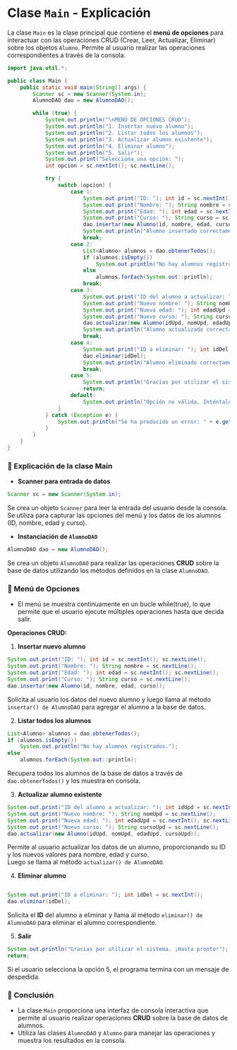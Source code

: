 # Clase `Main` - Explicación

La clase `Main` es la clase principal que contiene el **menú de opciones** para interactuar con las operaciones CRUD (Crear, Leer, Actualizar, Eliminar) sobre los objetos `Alumno`. Permite al usuario realizar las operaciones correspondientes a través de la consola.

```java
import java.util.*;

public class Main {
    public static void main(String[] args) {
        Scanner sc = new Scanner(System.in);
        AlumnoDAO dao = new AlumnoDAO();

        while (true) {
            System.out.println("\nMENÚ DE OPCIONES CRUD");
            System.out.println("1. Insertar nuevo alumno");
            System.out.println("2. Listar todos los alumnos");
            System.out.println("3. Actualizar alumno existente");
            System.out.println("4. Eliminar alumno");
            System.out.println("5. Salir");
            System.out.print("Selecciona una opción: ");
            int opcion = sc.nextInt(); sc.nextLine();

            try {
                switch (opcion) {
                    case 1:
                        System.out.print("ID: "); int id = sc.nextInt(); sc.nextLine();
                        System.out.print("Nombre: "); String nombre = sc.nextLine();
                        System.out.print("Edad: "); int edad = sc.nextInt(); sc.nextLine();
                        System.out.print("Curso: "); String curso = sc.nextLine();
                        dao.insertar(new Alumno(id, nombre, edad, curso));
                        System.out.println("Alumno insertado correctamente.");
                        break;
                    case 2:
                        List<Alumno> alumnos = dao.obtenerTodos();
                        if (alumnos.isEmpty())
                            System.out.println("No hay alumnos registrados.");
                        else
                            alumnos.forEach(System.out::println);
                        break;
                    case 3:
                        System.out.print("ID del alumno a actualizar: "); int idUpd = sc.nextInt(); sc.nextLine();
                        System.out.print("Nuevo nombre: "); String nomUpd = sc.nextLine();
                        System.out.print("Nueva edad: "); int edadUpd = sc.nextInt(); sc.nextLine();
                        System.out.print("Nuevo curso: "); String cursoUpd = sc.nextLine();
                        dao.actualizar(new Alumno(idUpd, nomUpd, edadUpd, cursoUpd));
                        System.out.println("Alumno actualizado correctamente.");
                        break;
                    case 4:
                        System.out.print("ID a eliminar: "); int idDel = sc.nextInt();
                        dao.eliminar(idDel);
                        System.out.println("Alumno eliminado correctamente.");
                        break;
                    case 5:
                        System.out.println("Gracias por utilizar el sistema. ¡Hasta pronto!");
                        return;
                    default:
                        System.out.println("Opción no válida. Inténtalo de nuevo.");
                }
            } catch (Exception e) {
                System.out.println("Se ha producido un error: " + e.getMessage());
            }
        }
    }
}
```
### 🧱 Explicación de la clase Main
- **Scanner para entrada de datos**
```java
Scanner sc = new Scanner(System.in);
```
Se crea un objeto `Scanner` para leer la entrada del usuario desde la consola. Se utiliza para capturar las opciones del menú y los datos de los alumnos (ID, nombre, edad y curso).

- **Instanciación de `AlumnoDAO`**
```java
AlumnoDAO dao = new AlumnoDAO();
```
Se crea un objeto `AlumnoDAO` para realizar las operaciones **CRUD** sobre la base de datos utilizando los métodos definidos en la clase `AlumnoDAO`.

### 🔧 Menú de Opciones
- El menú se muestra continuamente en un bucle while(true), lo que permite que el usuario ejecute múltiples operaciones hasta que decida salir.

**Operaciones CRUD:**
1. **Insertar nuevo alumno**
```java
System.out.print("ID: "); int id = sc.nextInt(); sc.nextLine();
System.out.print("Nombre: "); String nombre = sc.nextLine();
System.out.print("Edad: "); int edad = sc.nextInt(); sc.nextLine();
System.out.print("Curso: "); String curso = sc.nextLine();
dao.insertar(new Alumno(id, nombre, edad, curso));
```
Solicita al usuario los datos del nuevo alumno y luego llama al método `insertar() de AlumnoDAO` para agregar el alumno a la base de datos.

2. **Listar todos los alumnos**
```java
List<Alumno> alumnos = dao.obtenerTodos();
if (alumnos.isEmpty())
    System.out.println("No hay alumnos registrados.");
else
    alumnos.forEach(System.out::println);
```
Recupera todos los alumnos de la base de datos a través de `dao.obtenerTodos()` y los muestra en consola.

3. **Actualizar alumno existente**
```java
System.out.print("ID del alumno a actualizar: "); int idUpd = sc.nextInt(); sc.nextLine();
System.out.print("Nuevo nombre: "); String nomUpd = sc.nextLine();
System.out.print("Nueva edad: "); int edadUpd = sc.nextInt(); sc.nextLine();
System.out.print("Nuevo curso: "); String cursoUpd = sc.nextLine();
dao.actualizar(new Alumno(idUpd, nomUpd, edadUpd, cursoUpd));
```
Permite al usuario actualizar los datos de un alumno, proporcionando su ID y los nuevos valores para nombre, edad y curso.\
Luego se llama al método `actualizar() de AlumnoDAO`.

4. **Eliminar alumno**
```java

System.out.print("ID a eliminar: "); int idDel = sc.nextInt();
dao.eliminar(idDel);
```
Solicita el **ID** del alumno a eliminar y llama al método `eliminar() de AlumnoDAO` para eliminar el alumno correspondiente.

5. **Salir**
```java
System.out.println("Gracias por utilizar el sistema. ¡Hasta pronto!");
return;
```
Si el usuario selecciona la opción 5, el programa termina con un mensaje de despedida.

### 🧠 Conclusión
- La clase `Main` proporciona una interfaz de consola interactiva que permite al usuario realizar operaciones **CRUD** sobre la base de datos de alumnos. 
- Utiliza las clases `AlumnoDAO` y `Alumno` para manejar las operaciones y muestra los resultados en la consola.




